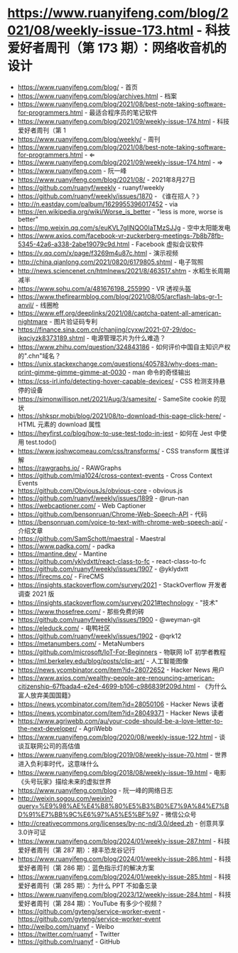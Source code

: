 # https://www.ruanyifeng.com/blog/2021/08/weekly-issue-173.html - 科技爱好者周刊（第 173 期）：网络收音机的设计

- https://www.ruanyifeng.com/blog/ - 首页
- https://www.ruanyifeng.com/blog/archives.html - 档案
- https://www.ruanyifeng.com/blog/2021/08/best-note-taking-software-for-programmers.html - 最适合程序员的笔记软件
- https://www.ruanyifeng.com/blog/2021/09/weekly-issue-174.html - 科技爱好者周刊（第 1
- https://www.ruanyifeng.com/blog/weekly/ - 周刊
- https://www.ruanyifeng.com/blog/2021/08/best-note-taking-software-for-programmers.html - ⇐
- https://www.ruanyifeng.com/blog/2021/09/weekly-issue-174.html - ⇒
- https://www.ruanyifeng.com - 阮一峰
- https://www.ruanyifeng.com/blog/2021/08/ - 2021年8月27日
- https://github.com/ruanyf/weekly - ruanyf/weekly
- https://github.com/ruanyf/weekly/issues/1870 - 《谁在招人？》
- http://n.eastday.com/palbum/1629955396017452 - via
- https://en.wikipedia.org/wiki/Worse_is_better - "less is more, worse is better"
- https://mp.weixin.qq.com/s/euKVL7gllNQO0IaTMzSJJg - 空中太阳能发电
- https://www.axios.com/facebook-vr-zuckerberg-meetings-7b8b78fb-5345-42a6-a338-2abe19079c9d.html - Facebook 虚拟会议软件
- https://v.qq.com/x/page/f3269m4u87c.html - 演示视频
- http://china.qianlong.com/2021/0820/6179805.shtml - 电子驾照
- http://news.sciencenet.cn/htmlnews/2021/8/463517.shtm - 水稻生长周期减半
- https://www.sohu.com/a/481676198_255990 - VR 透视头盔
- https://www.thefirearmblog.com/blog/2021/08/05/arcflash-labs-gr-1-anvil/ - 线圈枪
- https://www.eff.org/deeplinks/2021/08/captcha-patent-all-american-nightmare - 图片验证码专利
- https://finance.sina.com.cn/chanjing/cyxw/2021-07-29/doc-ikqciyzk8373189.shtml - 电源管理芯片为什么难造？
- https://www.zhihu.com/question/324843186 - 如何评价中国自主知识产权的".chn"域名？
- https://unix.stackexchange.com/questions/405783/why-does-man-print-gimme-gimme-gimme-at-0030 - man 命令的奇怪输出
- https://css-irl.info/detecting-hover-capable-devices/ - CSS 检测支持悬停的设备
- https://simonwillison.net/2021/Aug/3/samesite/ - SameSite cookie 的现状
- https://shkspr.mobi/blog/2021/08/to-download-this-page-click-here/ - HTML 元素的 download 属性
- https://heyfirst.co/blog/how-to-use-test-todo-in-jest - 如何在 Jest 中使用 test.todo()
- https://www.joshwcomeau.com/css/transforms/ - CSS transform 属性详解
- https://rawgraphs.io/ - RAWGraphs
- https://github.com/mia1024/cross-context-events - Cross Context Events
- https://github.com/ObviousJs/obvious-core - obvious.js
- https://github.com/ruanyf/weekly/issues/1899 - @run-nan
- https://webcaptioner.com/ - Web Captioner
- https://github.com/bensonruan/Chrome-Web-Speech-API - 代码
- https://bensonruan.com/voice-to-text-with-chrome-web-speech-api/ - 介绍文章
- https://github.com/SamSchott/maestral - Maestral
- https://www.padka.com/ - padka
- https://mantine.dev/ - Mantine
- https://github.com/yklydxtt/react-class-to-fc - react-class-to-fc
- https://github.com/ruanyf/weekly/issues/1907 - @yklydxtt
- https://firecms.co/ - FireCMS
- https://insights.stackoverflow.com/survey/2021 - StackOverflow 开发者调查 2021 版
- https://insights.stackoverflow.com/survey/2021#technology - "技术"
- https://www.thosefree.com/ - 那些免费的砖
- https://github.com/ruanyf/weekly/issues/1900 - @weyman-git
- https://eleduck.com/ - 电鸭社区
- https://github.com/ruanyf/weekly/issues/1902 - @qrk12
- https://metanumbers.com/ - MetaNumbers
- https://github.com/microsoft/IoT-For-Beginners - 物联网 IoT 初学者教程
- https://ml.berkeley.edu/blog/posts/clip-art/ - 人工智能图像
- https://news.ycombinator.com/item?id=28072652 - Hacker News 用户
- https://www.axios.com/wealthy-people-are-renouncing-american-citizenship-67fbada4-e2e4-4699-b106-c986839f209d.html - 《为什么富人放弃美国国籍》
- https://news.ycombinator.com/item?id=28050106 - Hacker News 读者
- https://news.ycombinator.com/item?id=28049371 - Hacker News 读者
- https://www.agriwebb.com/au/your-code-should-be-a-love-letter-to-the-next-developer/ - AgriWebb
- https://www.ruanyifeng.com/blog/2020/08/weekly-issue-122.html - 谈谈互联网公司的高估值
- https://www.ruanyifeng.com/blog/2019/08/weekly-issue-70.html - 世界进入负利率时代，这意味什么
- https://www.ruanyifeng.com/blog/2018/08/weekly-issue-19.html - 电影《头号玩家》描绘未来的虚拟世界
- https://www.ruanyifeng.com/blog - 阮一峰的网络日志
- http://weixin.sogou.com/weixin?query=%E9%98%AE%E4%B8%80%E5%B3%B0%E7%9A%84%E7%BD%91%E7%BB%9C%E6%97%A5%E5%BF%97 - 微信公众号
- http://creativecommons.org/licenses/by-nc-nd/3.0/deed.zh - 创意共享3.0许可证
- https://www.ruanyifeng.com/blog/2024/01/weekly-issue-287.html - 科技爱好者周刊（第 287 期）：禄丰恐龙谷记行
- https://www.ruanyifeng.com/blog/2024/01/weekly-issue-286.html - 科技爱好者周刊（第 286 期）：蓝色指示灯的解决方案
- https://www.ruanyifeng.com/blog/2024/01/weekly-issue-285.html - 科技爱好者周刊（第 285 期）：为什么 PPT 不如备忘录
- https://www.ruanyifeng.com/blog/2023/12/weekly-issue-284.html - 科技爱好者周刊（第 284 期）：YouTube 有多少个视频？
- https://github.com/gyteng/service-worker-event - https://github.com/gyteng/service-worker-event
- http://weibo.com/ruanyf - Weibo
- https://twitter.com/ruanyf - Twitter
- https://github.com/ruanyf - GitHub